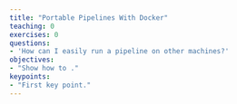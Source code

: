 ```yaml
---
title: "Portable Pipelines With Docker"
teaching: 0
exercises: 0
questions:
- 'How can I easily run a pipeline on other machines?'
objectives:
- "Show how to ."
keypoints:
- "First key point."
---
```

